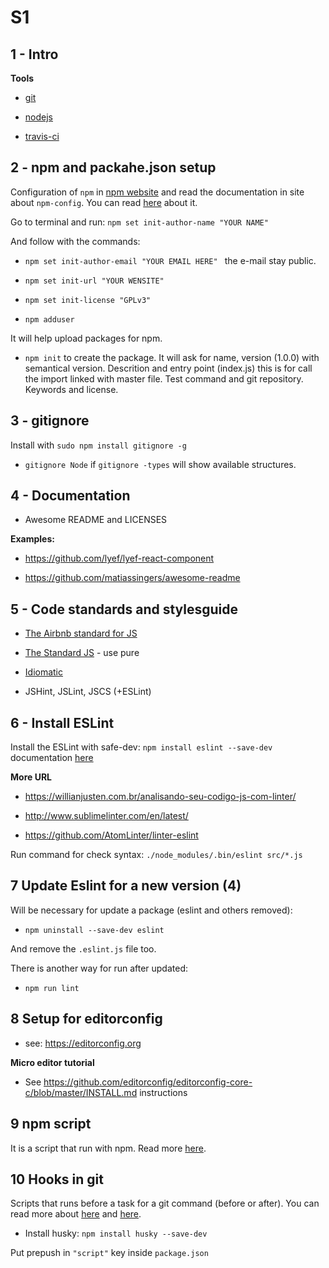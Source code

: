 # S1

## 1 - Intro

**Tools**

- [git](https://git-scm.com)

- [nodejs](https://nodejs.org/en)

- [travis-ci](https://travis-ci.org)

## 2 - npm and packahe.json setup

Configuration of ```npm``` in [npm website](https://www.npmjs.com) and read the documentation in site about ```npm-config```. You can read [here](https://docs.npmjs.com/misc/config) about it.

Go to terminal and run: ```npm set init-author-name "YOUR NAME"```

And follow with the commands:

- ```npm set init-author-email "YOUR EMAIL HERE" ``` the e-mail stay public.

- ```npm set init-url "YOUR WENSITE" ```

- ``` npm set init-license "GPLv3" ```

- ``` npm adduser ```

It will help upload packages for npm.

- ```npm init``` to create the package. It will ask for name, version (1.0.0) with semantical version. Descrition and entry point (index.js) this is for call the import linked with master file. Test command and git repository. Keywords and license.

## 3 - gitignore

Install with ```sudo npm install gitignore -g```

- ```gitignore Node``` if ```gitignore -types``` will show available structures.

## 4 - Documentation

- Awesome README and LICENSES

**Examples:**

- https://github.com/lyef/lyef-react-component

- https://github.com/matiassingers/awesome-readme

## 5 - Code standards and stylesguide

- [The Airbnb standard for JS](https://github.com/airbnb/javascript)

- [The Standard JS](https://github.com/standard/standard) - use pure

- [Idiomatic](https://github.com/rwaldron/idiomatic.js)

- JSHint, JSLint, JSCS (+ESLint)

## 6 - Install ESLint

Install the ESLint with safe-dev: ``` npm install eslint --save-dev ``` documentation [here](https://eslint.org/docs/user-guide/getting-started)

**More URL**

- https://willianjusten.com.br/analisando-seu-codigo-js-com-linter/

- http://www.sublimelinter.com/en/latest/

- https://github.com/AtomLinter/linter-eslint

Run command for check syntax: ```./node_modules/.bin/eslint src/*.js```

## 7 Update Eslint for a new version (4)

Will be necessary for update a package (eslint and others removed):

- ```npm uninstall --save-dev eslint```

And remove the ```.eslint.js``` file too.

There is another way for run after updated:

- ```npm run lint```

## 8 Setup for editorconfig

 - see: https://editorconfig.org

**Micro editor tutorial**

- See https://github.com/editorconfig/editorconfig-core-c/blob/master/INSTALL.md instructions

## 9 npm script

It is a script that run with npm. Read more [here](https://css-tricks.com/why-npm-scripts/).

## 10 Hooks in git

Scripts that runs before a task for a git command (before or after). You can read more about [here](https://github.com/typicode/husky) and [here](https://git-scm.com/book/it/v2/Customizing-Git-Git-Hooks).

- Install husky: ```npm install husky --save-dev```

Put prepush in ```"script"``` key inside ```package.json```
